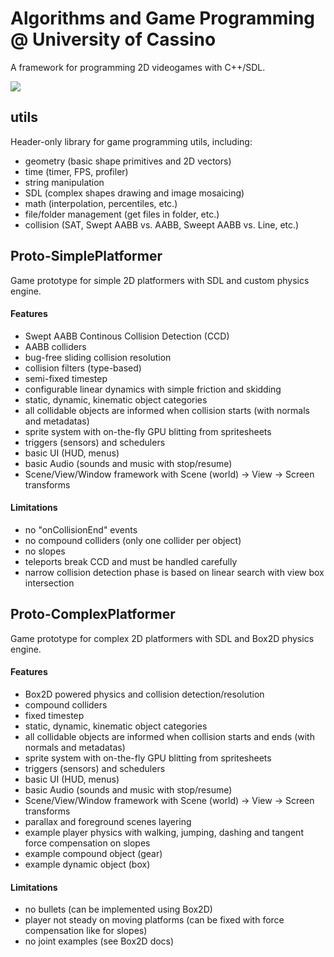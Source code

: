 # Algorithms and Game Programming @ University of Cassino

A framework for programming 2D videogames with C++/SDL.

<img src="https://github.com/abria/agpunicas/blob/main/demo_ComplexPlatformer.png">


## utils
Header-only library for game programming utils, including:
- geometry (basic shape primitives and 2D vectors)
- time (timer, FPS, profiler)
- string manipulation
- SDL (complex shapes drawing and image mosaicing)
- math (interpolation, percentiles, etc.)
- file/folder management (get files in folder, etc.)
- collision (SAT, Swept AABB vs. AABB, Sweept AABB vs. Line, etc.)

## Proto-SimplePlatformer
Game prototype for simple 2D platformers with SDL and custom physics engine.
#### Features
- Swept AABB Continous Collision Detection (CCD)
- AABB colliders
- bug-free sliding collision resolution
- collision filters (type-based)
- semi-fixed timestep
- configurable linear dynamics with simple friction and skidding
- static, dynamic, kinematic object categories
- all collidable objects are informed when collision starts (with normals and metadatas)
- sprite system with on-the-fly GPU blitting from spritesheets
- triggers (sensors) and schedulers
- basic UI (HUD, menus)
- basic Audio (sounds and music with stop/resume)
- Scene/View/Window framework with Scene (world) -> View -> Screen transforms

#### Limitations
- no "onCollisionEnd" events
- no compound colliders (only one collider per object)
- no slopes
- teleports break CCD and must be handled carefully
- narrow collision detection phase is based on linear search with view box intersection


## Proto-ComplexPlatformer
Game prototype for complex 2D platformers with SDL and Box2D physics engine.
#### Features
- Box2D powered physics and collision detection/resolution
- compound colliders
- fixed timestep
- static, dynamic, kinematic object categories
- all collidable objects are informed when collision starts and ends (with normals and metadatas)
- sprite system with on-the-fly GPU blitting from spritesheets
- triggers (sensors) and schedulers
- basic UI (HUD, menus)
- basic Audio (sounds and music with stop/resume)
- Scene/View/Window framework with Scene (world) -> View -> Screen transforms
- parallax and foreground scenes layering
- example player physics with walking, jumping, dashing and tangent force compensation on slopes
- example compound object (gear)
- example dynamic object (box)

#### Limitations
- no bullets (can be implemented using Box2D)
- player not steady on moving platforms (can be fixed with force compensation like for slopes)
- no joint examples (see Box2D docs)

